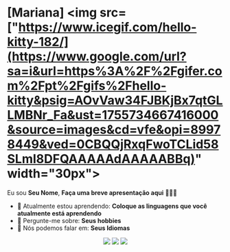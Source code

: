 # [Mariana] <img src=["https://www.icegif.com/hello-kitty-182/](https://www.google.com/url?sa=i&url=https%3A%2F%2Fgifer.com%2Fpt%2Fgifs%2Fhello-kitty&psig=AOvVaw34FJBKjBx7qtGLLMBNr_Fa&ust=1755734667416000&source=images&cd=vfe&opi=89978449&ved=0CBQQjRxqFwoTCLid58SLmI8DFQAAAAAdAAAAABBq)" width="30px">

Eu sou <strong>Seu Nome</strong>, <strong>Faça uma breve apresentação aqui</strong> 👨🏻‍💻 

- 🚀 Atualmente estou aprendendo: <strong>Coloque as linguagens que você atualmente está aprendendo</strong> 
- 💬 Pergunte-me sobre: <strong>Seus hobbies</strong>
- 📣 Nós podemos falar em: <strong>Seus Idiomas</strong>

<div align="center">

  <a href="#" alt="Gmail">
    <img src="https://img.shields.io/badge/-Gmail-FF0000?style=flat-square&labelColor=FF0000&logo=gmail&logoColor=white&link=LINK-DO-SEU-EMAIL"/></a>

  <a href="#" alt="Linkedin">
    <img src="https://img.shields.io/badge/-Linkedin-0e76a8?style=flat-square&logo=Linkedin&logoColor=white&link=LINK-DO-SEU-LINKEDIN" /></a>

  <a href="#" alt="Instagram">
    <img src="https://img.shields.io/badge/-Instagram-DF0174?style=flat-square&labelColor=DF0174&logo=instagram&logoColor=white&link=LINK-DO-SEU-INSTAGRAM"/></a>

</div>
